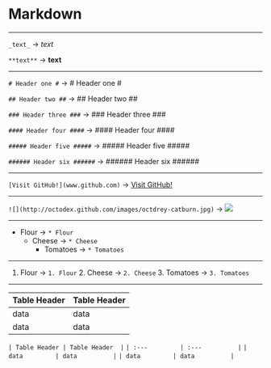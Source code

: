# Markdown

----------


`_text_` 		-> _text_
 
`**text**` 	-> **text**


----------


`# Header one #` -> # Header one #

`## Header two ##` -> ## Header two ##

`### Header three ###` -> ### Header three ###

`#### Header four ####` -> #### Header four ####

`##### Header five #####` -> ##### Header five #####

`###### Header six ######` -> ###### Header six ######

----------


`[Visit GitHub!](www.github.com)` -> [Visit GitHub!](www.github.com)

----------


`![](http://octodex.github.com/images/octdrey-catburn.jpg)` -> ![](http://fc01.deviantart.net/fs29/f/2009/238/d/8/Small_50x50__png_clock_pic_by_counter_countdown_ip.png)

----------


* Flour -> `* Flour`
	* Cheese -> `* Cheese`
		* Tomatoes -> `* Tomatoes`

----------

1. Flour -> `1. Flour`
	2. Cheese -> `2. Cheese`
		3. Tomatoes -> `3. Tomatoes`


----------

| Table Header	| Table Header 	|	
| :---			| :---			|
| data			| data			|
| data			| data			|

`| Table Header	| Table Header 	|`
`| :---			| :---			|`
`| data			| data			|`
`| data			| data			|`
